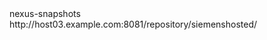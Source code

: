 <distributionManagement>
        <snapshotRepository>
            <id>nexus-snapshots</id>
            <url>http://host03.example.com:8081/repository/siemenshosted/</url>
        </snapshotRepository>
    </distributionManagement>